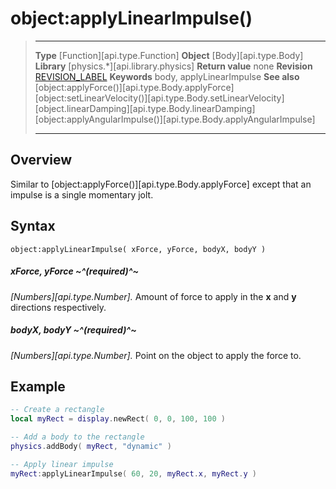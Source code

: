 # object:applyLinearImpulse()

> --------------------- ------------------------------------------------------------------------------------------
> __Type__              [Function][api.type.Function]
> __Object__            [Body][api.type.Body]
> __Library__           [physics.*][api.library.physics]
> __Return value__      none
> __Revision__          [REVISION_LABEL](REVISION_URL)
> __Keywords__          body, applyLinearImpulse
> __See also__          [object:applyForce()][api.type.Body.applyForce]
>								[object:setLinearVelocity()][api.type.Body.setLinearVelocity]
>								[object.linearDamping][api.type.Body.linearDamping]
>								[object:applyAngularImpulse()][api.type.Body.applyAngularImpulse]
> --------------------- ------------------------------------------------------------------------------------------


## Overview

Similar to [object:applyForce()][api.type.Body.applyForce] except that an impulse is a single momentary jolt.

## Syntax

	object:applyLinearImpulse( xForce, yForce, bodyX, bodyY )

##### xForce, yForce ~^(required)^~
_[Numbers][api.type.Number]._ Amount of force to apply in the __x__ and __y__ directions respectively.

##### bodyX, bodyY ~^(required)^~
_[Numbers][api.type.Number]._ Point on the object to apply the force to.


## Example

``````lua
-- Create a rectangle
local myRect = display.newRect( 0, 0, 100, 100 )

-- Add a body to the rectangle
physics.addBody( myRect, "dynamic" )

-- Apply linear impulse
myRect:applyLinearImpulse( 60, 20, myRect.x, myRect.y )
``````